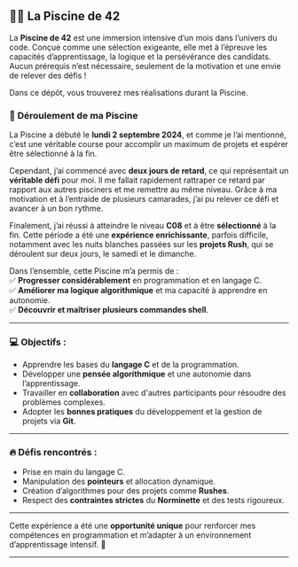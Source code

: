 ## 🏊‍♂️ La Piscine de 42  

La **Piscine de 42** est une immersion intensive d’un mois dans l’univers du code. Conçue comme une sélection exigeante, elle met à l’épreuve les capacités d’apprentissage, la logique et la persévérance des candidats. Aucun prérequis n’est nécessaire, seulement de la motivation et une envie de relever des défis !  

Dans ce dépôt, vous trouverez mes réalisations durant la Piscine.  

### 📅 **Déroulement de ma Piscine**  

La Piscine a débuté le **lundi 2 septembre 2024**, et comme je l’ai mentionné, c’est une véritable course pour accomplir un maximum de projets et espérer être sélectionné à la fin.  

Cependant, j’ai commencé avec **deux jours de retard**, ce qui représentait un **véritable défi** pour moi. Il me fallait rapidement rattraper ce retard par rapport aux autres pisciners et me remettre au même niveau. Grâce à ma motivation et à l’entraide de plusieurs camarades, j’ai pu relever ce défi et avancer à un bon rythme.  

Finalement, j’ai réussi à atteindre le niveau **C08** et à être **sélectionné** à la fin. Cette période a été une **expérience enrichissante**, parfois difficile, notamment avec les nuits blanches passées sur les **projets Rush**, qui se déroulent sur deux jours, le samedi et le dimanche.  

Dans l’ensemble, cette Piscine m’a permis de :  
✅ **Progresser considérablement** en programmation et en langage C.  
✅ **Améliorer ma logique algorithmique** et ma capacité à apprendre en autonomie.  
✅ **Découvrir et maîtriser plusieurs commandes shell**.  

---

### 💻 **Objectifs :**  
- Apprendre les bases du **langage C** et de la programmation.  
- Développer une **pensée algorithmique** et une autonomie dans l’apprentissage.  
- Travailler en **collaboration** avec d'autres participants pour résoudre des problèmes complexes.  
- Adopter les **bonnes pratiques** du développement et la gestion de projets via **Git**.  

---

### 🔥 **Défis rencontrés :**  
- Prise en main du langage C.  
- Manipulation des **pointeurs** et allocation dynamique.  
- Création d’algorithmes pour des projets comme **Rushes**.  
- Respect des **contraintes strictes** du **Norminette** et des tests rigoureux.  

---

Cette expérience a été une **opportunité unique** pour renforcer mes compétences en programmation et m’adapter à un environnement d’apprentissage intensif. 🚀  

---
